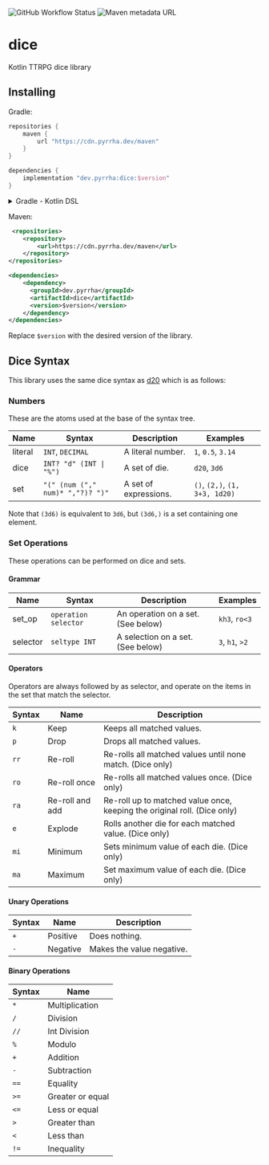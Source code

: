 ![GitHub Workflow Status](https://img.shields.io/github/workflow/status/joezwet/dice/Main?logo=github-actions&logoColor=white&style=flat-square)
![Maven metadata URL](https://img.shields.io/maven-metadata/v?logo=apache-maven&metadataUrl=https%3A%2F%2Fcdn.pyrrha.dev%2Fmaven%2Fdev%2Fpyrrha%2Fdice%2Fmaven-metadata.xml&style=flat-square)
# dice
Kotlin TTRPG dice library

## Installing
Gradle:
```groovy
repositories {
    maven {
        url "https://cdn.pyrrha.dev/maven"
    }
}

dependencies {
    implementation "dev.pyrrha:dice:$version"
}
```

<details>
<summary>Gradle - Kotlin DSL</summary>
<br>

```kotlin
repositories {
    maven("https://cdn.pyrrha.dev/maven")
}

dependencies {
    implementation("dev.pyrrha:dice:$version")
}

```
</details>

Maven:
```xml
 <repositories>
    <repository>
        <url>https://cdn.pyrrha.dev/maven</url>
    </repository>
</repositories>

<dependencies>
    <dependency>
      <groupId>dev.pyrrha</groupId>
      <artifactId>dice</artifactId>
      <version>$version</version>
    </dependency>
</dependencies>
```
Replace `$version` with the desired version of the library.

## Dice Syntax
This library uses the same dice syntax as [d20](https://d20.readthedocs.io/en/latest/start.html#dice-syntax) which is as follows:

### Numbers
These are the atoms used at the base of the syntax tree.

| **Name** | **Syntax** | **Description** | **Examples** |
| --- | --- | --- | --- |
| literal | `INT`, `DECIMAL` | A literal number. | `1`, `0.5`, `3.14` |
| dice | <code>INT? "d" (INT &#124; "%")</code> | A set of die. | `d20`, `3d6` |
| set | `"(" (num ("," num)* ","?)? ")"` | A set of expressions. | `()`, `(2,)`, `(1, 3+3, 1d20)` |

Note that `(3d6)` is equivalent to `3d6`, but `(3d6,)` is a set containing one element.

### Set Operations
These operations can be performed on dice and sets.

#### Grammar
| **Name** | **Syntax**           | **Description**                    | **Examples**    |
| ---      | ---                  | ---                                | ---             |
| set_op   | `operation selector` | An operation on a set. (See below) | `kh3`, `ro<3`   |
| selector | `seltype INT`        | A selection on a set. (See below)  | `3`, `h1`, `>2` |

#### Operators
Operators are always followed by as selector, and operate on the items in the set that match the selector.

| **Syntax** | **Name**        | **Description**                                                          |
| ---        | ---             | ---                                                                      |
| `k`        | Keep            | Keeps all matched values.                                                |
| `p`        | Drop            | Drops all matched values.                                                |
| `rr`       | Re-roll         | Re-rolls all matched values until none match. (Dice only)                |
| `ro`       | Re-roll once    | Re-rolls all matched values once. (Dice only)                            |
| `ra`       | Re-roll and add | Re-roll up to matched value once, keeping the original roll. (Dice only) |
| `e`        | Explode         | Rolls another die for each matched value. (Dice only)                    |
| `mi`       | Minimum         | Sets minimum value of each die. (Dice only)                              |
| `ma`       | Maximum         | Set maximum value of each die. (Dice only)                               |

#### Unary Operations
| **Syntax** | **Name** | **Description**           |
| ---        | ---      | ---                       |
| `+`        | Positive | Does nothing.             |
| `-`        | Negative | Makes the value negative. |

#### Binary Operations
| **Syntax** | **Name**         |
| ---        | ---              |
| `*`        | Multiplication   |
| `/`        | Division         |
| `//`       | Int Division     |
| `%`        | Modulo           |
| `+`        | Addition         |
| `-`        | Subtraction      |
| `==`       | Equality         |
| `>=`       | Greater or equal |
| `<=`       | Less or equal    |
| `>`        | Greater than     |
| `<`        | Less than        |
| `!=`       | Inequality       |
